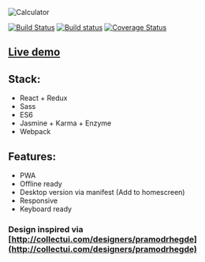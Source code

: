 ![Calculator](https://dl.dropboxusercontent.com/u/4633623/calctwitter.png)

[![Build Status](https://travis-ci.org/iondrimba/react-calculator.svg?branch=master)](https://travis-ci.org/iondrimba/react-calculator)
[![Build status](https://ci.appveyor.com/api/projects/status/3l2q53jrjw196r5n?svg=true)](https://ci.appveyor.com/project/iondrimba/react-calculator)
 [![Coverage Status](https://coveralls.io/repos/github/iondrimba/react-calculator/badge.svg?branch=master)](https://coveralls.io/github/iondrimba/react-calculator?branch=master)

## [Live demo](https://calculator.iondrimbafilho.me/)

## Stack:

- React + Redux
- Sass
- ES6
- Jasmine + Karma + Enzyme
- Webpack

## Features:

- PWA
- Offline ready
- Desktop version via manifest (Add to homescreen)
- Responsive
- Keyboard ready


### Design inspired via [http://collectui.com/designers/pramodrhegde](http://collectui.com/designers/pramodrhegde)

